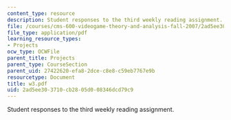 ```yaml
---
content_type: resource
description: Student responses to the third weekly reading assignment.
file: /courses/cms-600-videogame-theory-and-analysis-fall-2007/2ad5ee303710cb2805d008346dcd79c9_w3.pdf
file_type: application/pdf
learning_resource_types:
- Projects
ocw_type: OCWFile
parent_title: Projects
parent_type: CourseSection
parent_uid: 27422620-efa8-2dce-c8e8-c59eb7767e9b
resourcetype: Document
title: w3.pdf
uid: 2ad5ee30-3710-cb28-05d0-08346dcd79c9
---
```

Student responses to the third weekly reading assignment.

